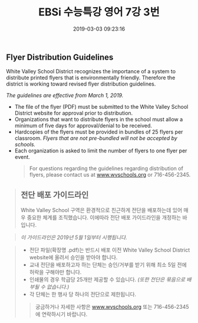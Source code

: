 ﻿---
layout: post
title:  "EBSi 수능특강 영어 7강 3번"
date:   2019-03-03 09:23:16
categories: "수능특강 영어 구문독해"
permalink: /archivers/703
---

## Flyer Distribution Guidelines
White Valley School District recognizes the importance of a system to distribute printed flyers that is environmentally friendly. Therefore the district is working toward revised flyer distribution guidelines.


*The guidelines are effective from March 1, 2019.*


 - The file of the flyer (PDF) must be submitted to the White Valley
   School District website for approval prior to distribution.
 - Organizations that want to distribute flyers in the school must allow
   a minimum of five days for approval/denial to be received.
 - Hardcopies of the flyers must be provided in bundles of 25 flyers per
   classroom. *Flyers that are not pre-bundled will not be accepted by
   schools.*
 - Each organization is asked to limit the number of flyers to one flyer
   per event.
    > For questions regarding the guidelines regarding distribution of
    > flyers, please contact us at www.wvschools.org or 716-456-2345.
    
<!--more-->
 
> ## 전단 배포 가이드라인
> 
> White Valley School 구역은 환경적으로 친근하게 전단을 배포하는데 있어 매우 중요한 체계를 조직했습니다. 이에따라 전단 배포 가이드라인을 개정하는 바입니다.

 
> *이 가이드라인은 2019년 5월 1일부터 시행됩니다.*


>  - 전단 파일(확장명 .pdf)는 반드시 배포 이전 White Valley School District website에 올려서 승인을 받아야 합니다.
>  - 교내 전단을 배포하고자 하는 단체는 승인/거부를 받기 위해 최소 5일 전에 허락을 구해야만 합니다.
>  - 인쇄물의 경우 학급당 25개만 제공할 수 있습니다. *(또한 전단은 묶음으로 배부될 수 없습니다.)*
>  - 각 단체는 한 행사 당 하나의 전단으로 제한됩니다.
> 
>> 궁금하거나 자세한 사항은 www.wvschools.org 또는 716-456-2345 에 연락하시기 바랍니다.
